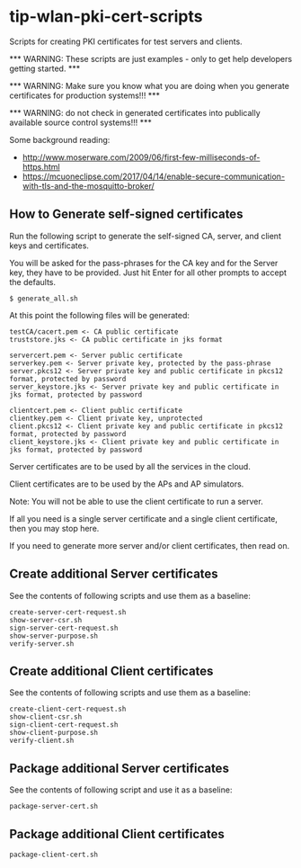# tip-wlan-pki-cert-scripts

Scripts for creating PKI certificates for test servers and clients.

*** WARNING: These scripts are just examples - only to get help developers getting started. ***

*** WARNING: Make sure you know what you are doing when you generate certificates for production systems!!! ***

*** WARNING: do not check in generated certificates into publically available source control systems!!! ***

Some background reading:
* http://www.moserware.com/2009/06/first-few-milliseconds-of-https.html
* https://mcuoneclipse.com/2017/04/14/enable-secure-communication-with-tls-and-the-mosquitto-broker/


## How to Generate self-signed certificates 

Run the following script to generate the self-signed CA, server, and client keys and certificates.

You will be asked for the pass-phrases for the CA key and for the Server key, they have to be provided. 
Just hit Enter for all other prompts to accept the defaults.
```
$ generate_all.sh
```

At this point the following files will be generated:
```
testCA/cacert.pem <- CA public certificate
truststore.jks <- CA public certificate in jks format

servercert.pem <- Server public certificate
serverkey.pem <- Server private key, protected by the pass-phrase
server.pkcs12 <- Server private key and public certificate in pkcs12 format, protected by password
server_keystore.jks <- Server private key and public certificate in jks format, protected by password

clientcert.pem <- Client public certificate
clientkey.pem <- Client private key, unprotected
client.pkcs12 <- Client private key and public certificate in pkcs12 format, protected by password
client_keystore.jks <- Client private key and public certificate in jks format, protected by password
```

Server certificates are to be used by all the services in the cloud.

Client certificates are to be used by the APs and AP simulators.

Note: You will not be able to use the client certificate to run a server.

If all you need is a single server certificate and a single client certificate, then you may stop here.

If you need to generate more server and/or client certificates, then read on.

## Create additional Server certificates

See the contents of following scripts and use them as a baseline:
```
create-server-cert-request.sh
show-server-csr.sh
sign-server-cert-request.sh
show-server-purpose.sh
verify-server.sh
```

## Create additional Client certificates

See the contents of following scripts and use them as a baseline:
```
create-client-cert-request.sh
show-client-csr.sh
sign-client-cert-request.sh
show-client-purpose.sh
verify-client.sh
```

## Package additional Server certificates

See the contents of following script and use it as a baseline: 
```
package-server-cert.sh
```

## Package additional Client certificates
```
package-client-cert.sh
```
